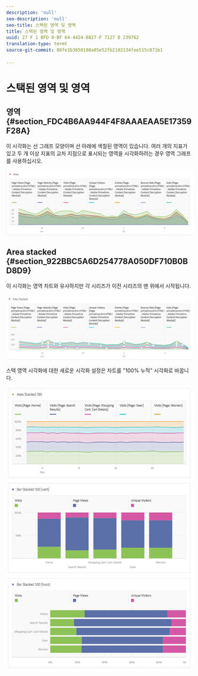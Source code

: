 ```yaml
---
description: 'null'
seo-description: 'null'
seo-title: 스택된 영역 및 영역
title: 스택된 영역 및 영역
uuid: 27 F 1 BFD 0-BF 64-4424-8827-F 7127 D 239762
translation-type: tm+mt
source-git-commit: 86fe1b3650100a05e52fb2102134fee515c871b1

---
```



# 스택된 영역 및 영역

## 영역 {#section_FDC4B6AA944F4F8AAAEAA5E17359F28A}

이 시각화는 선 그래프 모양이며 선 아래에 색칠된 영역이 있습니다. 여러 개의 지표가 있고 두 개 이상 지표의 교차 지점으로 표시되는 영역을 시각화하려는 경우 영역 그래프를 사용하십시오.

![](assets/area.png)

## Area stacked {#section_922BBC5A6D254778A050DF710B0BD8D9}

이 시각화는 영역 차트와 유사하지만 각 시리즈가 이전 시리즈의 맨 위에서 시작됩니다.

![](assets/area-stacked.png)

스택 영역 시각화에 대한 새로운 시각화 설정은 차트를 "100% 누적" 시각화로 바꿉니다.

![](assets/areastacked100.png)

